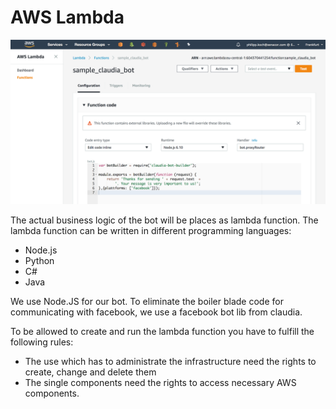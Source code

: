 # AWS Lambda
![aws_lambda_function](aws_lambda_function.png "AWs Lambda function")

The actual business logic of the bot will be places as lambda function. The lambda function can be written in different programming languages:

* Node.js
* Python
* C#
* Java

We use Node.JS for our bot. To eliminate the boiler blade code for communicating with facebook, we use a facebook bot lib from claudia.

To be allowed to create and run the lambda function you have to fulfill the following rules:

* The use which has to administrate the infrastructure need the rights to create, change and delete them
* The single components need the rights to access necessary AWS components.